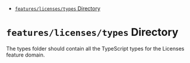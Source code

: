 <!-- START doctoc generated TOC please keep comment here to allow auto update -->
<!-- DON'T EDIT THIS SECTION, INSTEAD RE-RUN doctoc TO UPDATE -->

- [`features/licenses/types` Directory](#featureslicensestypes-directory)

<!-- END doctoc generated TOC please keep comment here to allow auto update -->

# `features/licenses/types` Directory

The types folder should contain all the TypeScript types for the Licenses feature domain.
